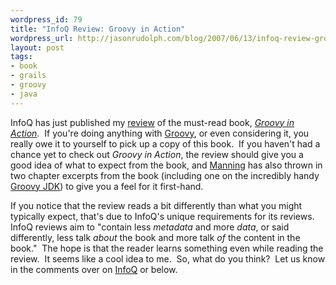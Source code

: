 ```yaml
--- 
wordpress_id: 79
title: "InfoQ Review: Groovy in Action"
wordpress_url: http://jasonrudolph.com/blog/2007/06/13/infoq-review-groovy-in-action/
layout: post
tags:
- book
- grails
- groovy
- java	
---
```

<p>InfoQ has just published my <a href="http://www.infoq.com/articles/groovy-action" title="Groovy in Action review by Jason Rudolph (InfoQ)">review</a>   of the must-read book, <em><a href="http://www.amazon.com/gp/redirect.html?ie=UTF8&amp;location=http%3A%2F%2Fwww.amazon.com%2FGroovy-Action-Dierk-Koenig%2Fdp%2F1932394842%2Fsr%3D8-1%2Fqid%3D1165386946%3Fie%3DUTF8%26s%3Dbooks&amp;tag=abougroo-20&amp;linkCode=ur2&amp;camp=1789&amp;creative=9325">Groovy in Action</a></em>.&nbsp; If you&#39;re doing anything with <a href="http://groovy.codehaus.org/" title="Groovy">Groovy</a>, or even considering it, you really owe it to yourself to pick up a copy of this book.&nbsp; If you haven&#39;t had a chance yet to check out <em>Groovy in Action</em>, the review should give you a good idea of what to expect from the book, and <a href="http://www.manning.com/koenig/">Manning</a>  has also thrown in two chapter excerpts from the book (including one on the incredibly handy <a href="http://groovy.codehaus.org/groovy-jdk.html">Groovy JDK</a>) to give you a feel for it first-hand.</p> <p>If you notice that the review reads a bit differently than what you might typically expect, that&#39;s due to InfoQ&#39;s unique requirements for its reviews.&nbsp; InfoQ reviews aim to &quot;contain less <em>metadata</em> and more <em>data</em>, or said differently, less talk <em>about</em> the book and more talk <em>of</em> the content in the book.&quot;&nbsp; The hope is that the reader learns something even while reading the review.&nbsp; It seems like a cool idea to me.&nbsp; So, what do you think?&nbsp; Let us know in the comments over on <a href="http://www.infoq.com/articles/groovy-action" title="Groovy in Action review by Jason Rudolph (InfoQ)">InfoQ</a>   or below.</p>

